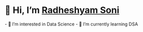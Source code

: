  <h1>👋 Hi, I’m <a href="https://github.com/radheshyambsoni/radheshyambsoni" target="blank">Radheshyam Soni</a> </h1>
- 👀 I’m interested in Data Science
- 🌱 I’m currently learning DSA

<!---
radheshyambsoni/radheshyambsoni is a ✨ special ✨ repository because its `README.md` (this file) appears on your GitHub profile.
You can click the Preview link to take a look at your changes.
--->
